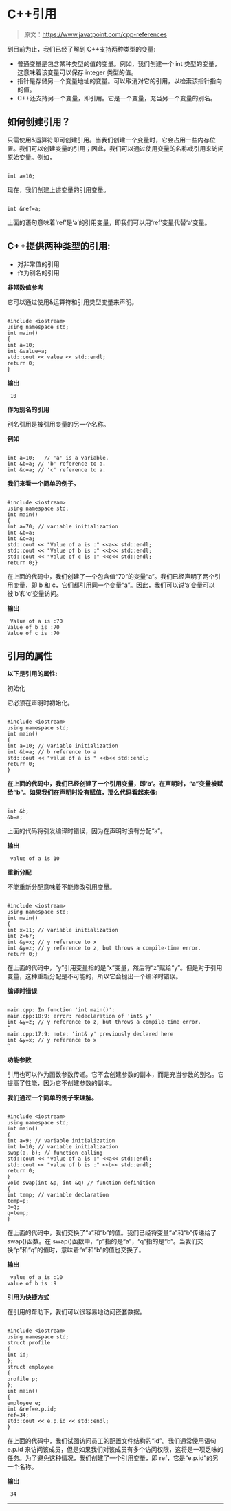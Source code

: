 # C++引用

> 原文：<https://www.javatpoint.com/cpp-references>

到目前为止，我们已经了解到 C++支持两种类型的变量:

*   普通变量是包含某种类型的值的变量。例如，我们创建一个 int 类型的变量，这意味着该变量可以保存 integer 类型的值。
*   指针是存储另一个变量地址的变量。可以取消对它的引用，以检索该指针指向的值。
*   C++还支持另一个变量，即引用。它是一个变量，充当另一个变量的别名。

## 如何创建引用？

只需使用&运算符即可创建引用。当我们创建一个变量时，它会占用一些内存位置。我们可以创建变量的引用；因此，我们可以通过使用变量的名称或引用来访问原始变量。例如，

```

int a=10;

```

现在，我们创建上述变量的引用变量。

```

int &ref=a;

```

上面的语句意味着‘ref’是‘a’的引用变量，即我们可以用‘ref’变量代替‘a’变量。

## C++提供两种类型的引用:

*   对非常值的引用
*   作为别名的引用

**非常数值参考**

它可以通过使用&运算符和引用类型变量来声明。

```

#include <iostream>
using namespace std;
int main()
{
int a=10;
int &value=a;
std::cout << value << std::endl;
return 0;
}

```

**输出**

```
 10 

```

**作为别名的引用**

别名引用是被引用变量的另一个名称。

**例如**

```

int a=10;   // 'a' is a variable.
int &b=a; // 'b' reference to a.
int &c=a; // 'c' reference to a.

```

**我们来看一个简单的例子。**

```

#include <iostream>
using namespace std;
int main()
{
int a=70; // variable initialization
int &b=a;
int &c=a;
std::cout << "Value of a is :" <<a<< std::endl;
std::cout << "Value of b is :" <<b<< std::endl;
std::cout << "Value of c is :" <<c<< std::endl;
return 0;}

```

在上面的代码中，我们创建了一个包含值“70”的变量“a”。我们已经声明了两个引用变量，即 b 和 c，它们都引用同一个变量“a”。因此，我们可以说‘a’变量可以被‘b’和‘c’变量访问。

**输出**

```
 Value of a is :70 
Value of b is :70 
Value of c is :70 

```

## 引用的属性

**以下是引用的属性:**

初始化

它必须在声明时初始化。

```

#include <iostream>
using namespace std;
int main()
{
int a=10; // variable initialization
int &b=a; // b reference to a
std::cout << "value of a is " <<b<< std::endl;
return 0;
}

```

**在上面的代码中，我们已经创建了一个引用变量，即‘b’。在声明时，“a”变量被赋给“b”。如果我们在声明时没有赋值，那么代码看起来像:**

```

int &b;
&b=a;  

```

上面的代码将引发编译时错误，因为在声明时没有分配“a”。

**输出**

```
 value of a is 10 

```

**重新分配**

不能重新分配意味着不能修改引用变量。

```

#include <iostream>
using namespace std;
int main()
{
int x=11; // variable initialization
int z=67;
int &y=x; // y reference to x
int &y=z; // y reference to z, but throws a compile-time error.
return 0;}

```

在上面的代码中，“y”引用变量指的是“x”变量，然后将“z”赋给“y”。但是对于引用变量，这种重新分配是不可能的，所以它会抛出一个编译时错误。

**编译时错误**

```

main.cpp: In function 'int main()':
main.cpp:18:9: error: redeclaration of 'int& y'
int &y=z; // y reference to z, but throws a compile-time error.
^
main.cpp:17:9: note: 'int& y' previously declared here
int &y=x; // y reference to x
^

```

**功能参数**

引用也可以作为函数参数传递。它不会创建参数的副本，而是充当参数的别名。它提高了性能，因为它不创建参数的副本。

**我们通过一个简单的例子来理解。**

```

#include <iostream>
using namespace std;
int main()
{
int a=9; // variable initialization
int b=10; // variable initialization
swap(a, b); // function calling
std::cout << "value of a is :" <<a<< std::endl;
std::cout << "value of b is :" <<b<< std::endl;
return 0;
}
void swap(int &p, int &q) // function definition
{
int temp; // variable declaration
temp=p;
p=q;
q=temp;
}

```

在上面的代码中，我们交换了“a”和“b”的值。我们已经将变量“a”和“b”传递给了 swap()函数。在 swap()函数中，“p”指的是“a”，“q”指的是“b”。当我们交换“p”和“q”的值时，意味着“a”和“b”的值也交换了。

**输出**

```
 value of a is :10 
value of b is :9 

```

**引用为快捷方式**

在引用的帮助下，我们可以很容易地访问嵌套数据。

```

#include <iostream>
using namespace std;
struct profile
{
int id;
};
struct employee
{
profile p;
};
int main()
{
employee e;
int &ref=e.p.id;
ref=34;
std::cout << e.p.id << std::endl;
}

```

在上面的代码中，我们试图访问员工的配置文件结构的“id”。我们通常使用语句 e.p.id 来访问该成员，但是如果我们对该成员有多个访问权限，这将是一项乏味的任务。为了避免这种情况，我们创建了一个引用变量，即 ref，它是“e.p.id”的另一个名称。

**输出**

```
 34 

```

* * *